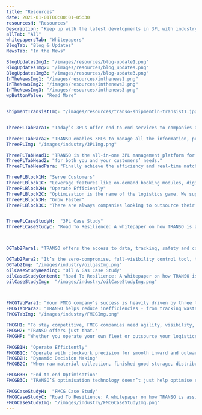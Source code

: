 ```yaml
---
title: "Resources" 
date: 2021-01-01T00:00:01+05:30
resourcesH: "Resources"
Description: "Keep up with the latest developments in 3PL with industry whitepapers, blogs and news reports. "
allTab: "All"
whitepapersTab: "Whitepapers"
BlogTab: "Blog & Updates"
NewsTab: "In the News"

BlogUpdatesImg1: "/images/resources/blog-update1.png"
BlogUpdatesImg2: "/images/resources/blog_updates.png"
BlogUpdatesImg3: "/images/resources/blog-update3.png"
InTheNewsImg1: "/images/resources/inthenews1.png"
InTheNewsImg2: "/images/resources/inthenews2.png"
InTheNewsImg3: "/images/resources/inthenews3.png"
wpButtonValue: "Read More"


shipmentTransistImg: "/images/resources/transo-shipmentin-transist1.jpg"


ThreePLTabPara1: "Today’s 3PLs offer end-to-end services to companies and serve as the intermediary for functions such as cross-docking, inventory management, transportation and warehousing."

ThreePLTabPara2: "TRANSO enables 3PLs to manage all the information, processes, and people to best achieve their business outcomes."
ThreePLImg: "/images/industry/3PLImg.png"

ThreePLTabHead1: "TRANSO is the all-in-one 3PL management platform for both you and your customers’ needs."
ThreePLTabHead2: "for both you and your customers’ needs."
ThreePLTabHeadPara: "Finally achieve the efficiency and real-time matching abilities that you’ve, to always find customers and service them effectively."

ThreePLBlock1H: "Serve Customers"
ThreePLBlock1C: "Leverage features like on-demand booking modules, digitised transparency, and real-time monitoring, to best serve your customers and their high expectations."
ThreePLBlock2H: "Operate Efficiently"
ThreePLBlock2C: "Optimisation is the name of the logistics game. We support 3PL companies by enabling them to optimise tracking, routes, capacity and cost."
ThreePLBlock3H: "Grow Faster"
ThreePLBlock3C: "There are always companies looking to outsource their logistics needs to 3PL providers. TRANSO helps make those matches instantly, to make sure customers’ needs are always met and 3PL providers’ services are always engaged – boosting their bottom-line."


ThreePLCaseStudyH:  "3PL Case Study"
ThreePLCaseStudyC: "Road To Resilience: A whitepaper on how TRANSO is assisting one of the world's 3PL companies achieve digitisation, optimisation and efficiency"



OGTab2Para1: "TRANSO offers the access to data, tracking, safety and compliance features that Oil and Gas companies demand. Run and stress-free operation, with visibility into all your people, process, routes, and transactions."

OGTab2Para2: "It’s the zero-compromise, full-visibility control tool, that goes beyond the expectations of your Oil and Gas operation."
OGTab2Img: "/images/industry/oilgasImg.png"
oilCaseStudyHeading: "Oil & Gas Case Study"
oilCaseStudyContent: "Road To Resilience: A whitepaper on how TRANSO is assisting one of the world's largest Oil & Gas companies achieve digitisation, optimisation and efficiency"
oilCaseStudyImg:  "/images/industry/oilCaseStudyImg.png"



FMCGTabPara1: "Your FMCG company’s success is heavily driven by three things - speed, safety, and accuracy. With perishable goods, traveling long distances, with tight schedules, your supply-chain has to be perfectly tuned."
FMCGTabPara2: "TRANSO helps reduce inefficiencies - from tracking wastage of fuel and delays in trips, to consignment delivery routes and ensuring no vehicle ever has to travel empty. It’s the optimisation technology that’s tuned to the needs of FMCG."
FMCGTabImg: "/images/industry/FMCGImg.png"

FMCGH1: "To stay competitive, FMCG companies need agility, visibility, and supply chain control."
FMCGH2: "TRANSO offers just that."
FMCGHP: "Whether you operate your own fleet or outsource your logistics, digitisation, analytics, and a unified view of your supply chain can be transformative."

FMCGB1H: "Operate Efficiently"
FMCGB1C: "Operate with clockwork precision for smooth inward and outward deliveries, with seamless real-time data flow to mitigate supply chain risks."
FMCGB2H: "Dynamic Decision Making"
FMCGB2C: "When raw material collection, finished good storage, distribution networks, and consumer demand changes, FMCG companies need the agility to adapt. Realtime matching and analytics give you that agility."

FMCGB3H: "End-to-end Optimisation"
FMCGB3C: "TRANSO’S optimisation technology doesn’t just help optimise routes, but also optimises fleet matching, capacity, and cost."

FMCGCaseStudyH:  "FMCG Case Study"
FMCGCaseStudyC: "Road To Resilience: A whitepaper on how TRANSO is assisting one of the world's largest FMCG companies achieve digitisation, optimisation and efficiency."
FMCGCaseStudyImg: "/images/industry/FMCGCaseStudyImg.png"
---
```

